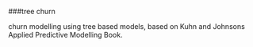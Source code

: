 ###tree churn

churn modelling using tree based models, based on Kuhn and Johnsons Applied
Predictive Modelling Book.


